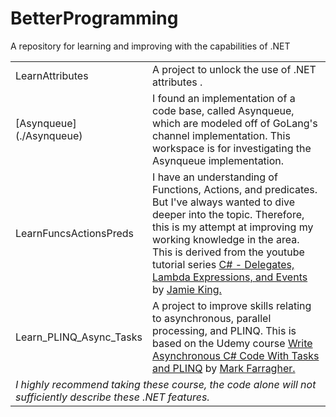 # BetterProgramming
A repository for learning and improving with the capabilities of .NET 

<table>
    <tr>
        <td>LearnAttributes</td>
        <td>A project to unlock the use of .NET attributes .</td>
    </tr>   
<tr>
        <td>[Asynqueue](./Asynqueue)</td>
        <td>I found an implementation of a code base, called Asynqueue, which are modeled off of GoLang's channel implementation. This workspace is for investigating the Asynqueue implementation. </a></td>
    </tr>   	
    <tr>
        <td>LearnFuncsActionsPreds</td>
        <td>I have an understanding of Functions, Actions, and predicates. But I've always wanted to dive deeper into the topic. Therefore, this is my attempt at improving my working knowledge in the area. This is derived from the youtube tutorial series <a href="https://www.youtube.com/watch?v=UL2XHN6uJCg&amps;list=PLAE7FECFFFCBE1A54">C# - Delegates, Lambda Expressions, and Events</a> by <a href="https://www.youtube.com/channel/UCda_RJU9-xB0Hswcrjn4SKw">Jamie King.</a></td>
    </tr>   
    <tr>
        <td>Learn_PLINQ_Async_Tasks</td>
        <td>A project to improve skills relating to asynchronous, parallel processing, and PLINQ. This is based on the Udemy course <a href="https://www.udemy.com/write-asynchronous-csharp-code-with-task-parallel-library-and-plinq/">Write Asynchronous C# Code With Tasks and PLINQ</a> by <a href="https://www.udemy.com/user/markfarragher/">Mark Farragher.</a> </td>
    </tr>    
    <tr>
        <td  colspan="2"><i>I highly recommend taking these course, the code alone will not sufficiently describe these .NET features.</i></td>
    </tr>        
    </table>
